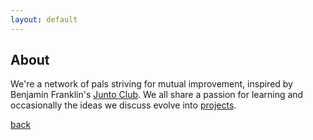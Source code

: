 ```yaml
---
layout: default
---
```


## About

We're a network of pals striving for mutual improvement, inspired by Benjamin Franklin's [Junto Club](http://www.benjamin-franklin-history.org/junto-club/). We all share a passion for learning and occasionally the ideas we discuss evolve into [projects](./).

[back](./)
